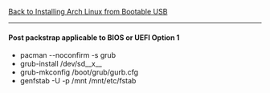 [Back to Installing Arch Linux from Bootable USB](../01-install-arch-linux.md)
***

#### Post packstrap applicable to BIOS or UEFI Option __1__

* pacman --noconfirm -s grub
* grub-install /dev/sd__x__
* grub-mkconfig  /boot/grub/gurb.cfg
* genfstab -U -p /mnt /mnt/etc/fstab
